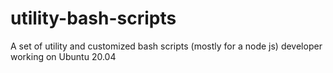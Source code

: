 # utility-bash-scripts
A set of utility and customized bash scripts (mostly for a node js) developer working on Ubuntu 20.04
